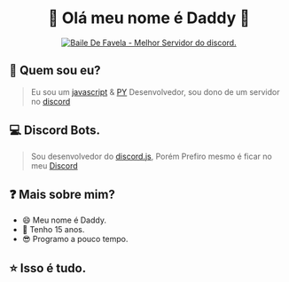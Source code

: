 

<!--
oi kk
-->
<h1 align="center">💜 Olá meu nome é Daddy 💜</h1>

<p align="center">
<a href="https://discord.gg/bdf">
    <img src="https://media.discordapp.net/attachments/845054245878497320/846626307566600252/BANNER_3BDF.png?width=270&height=152" alt="Baile De Favela - Melhor Servidor do discord." />
</a>
</p>

##  👀 Quem sou eu?
> Eu sou um [javascript](https://developer.mozilla.org/en-US/docs/Web/JavaScript) & [PY](https://python.org.br/) Desenvolvedor, sou dono de um servidor no [discord](https://discord.gg/bdf)
## 💻 Discord Bots.
> Sou desenvolvedor do [discord.js](https://www.npmjs.com/package/discord.js), Porém Prefiro mesmo é ficar no meu [Discord](https://discord.gg/bdf)
## ❓ Mais sobre mim?
 - 😄 Meu nome é Daddy.
 - 💙 Tenho 15 anos.
 - 😎 Programo a pouco tempo.
##  ⭐ Isso é tudo.
